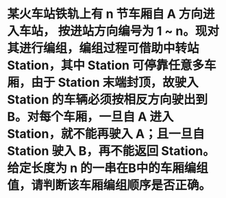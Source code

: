  某火车站铁轨上有 n 节车厢自 A 方向进入车站，
按进站方向编号为 1 ~ n。现对其进行编组，编组过程可借助中转站 Station，其中 Station 可停靠任意多车厢，由于 Station 末端封顶，故驶入 Station 的车辆必须按相反方向驶出到B。对每个车厢，一旦自 A 进入 Station，就不能再驶入 A；且一旦自 Station 驶入 B，再不能返回 Station。给定长度为 n 的一串在B中的车厢编组值，请判断该车厢编组顺序是否正确。
===========
